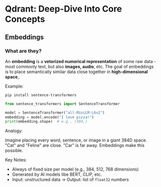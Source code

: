 # Qdrant: Deep-Dive Into Core Concepts

## Embeddings

### What are they?

An **embedding** is a **vetorized numerical representation** of some raw data - most commonly text, but also **images, audio**, etc. The goal of embeddings is to place semantically similar data close together in **high-dimensional space**,.

Example:

```bash
pip install sentence-transformers
```

```python
from sentence_transformers import SentenceTransformer

model = SentenceTransformer("all-MiniLM-L6v2")
embedding = model.encode("I love pizza!")
print(embedding.shape)  # e.g., (384,)
```

Analogy:

Imagine placing every word, sentence, or image in a giant 384D space. "Cat" and "Feline" are close. "Car" is far away. Embeddings make this possible.

Key Notes:

- Always of fixed size per model (e.g., 384, 512, 768 dimensions)
- Generated by AI models libe BERT, CLIP, etc.
- Input: unstructured data -> Output: list of `float32` numbers
